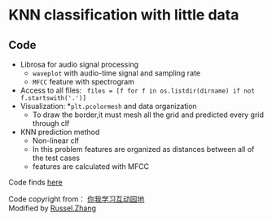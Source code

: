 KNN classification with little data
===================
## Code
* Librosa for audio signal processing
  * `waveplot` with audio-time signal and sampling rate
  * `MFCC` feature with spectrogram
* Access to all files: ` files = [f for f in os.listdir(dirname) if not f.startswith('.')]`
* Visualization: 
  *`plt.pcolormesh` and data organization
  * To draw the border,it must mesh all the grid and predicted every grid through clf
* KNN prediction method
  * Non-linear clf
  * In this problem features are organized as distances between all of the test cases
  * features are calculated with MFCC 
  
Code finds [here](https://github.com/RusselZHANG/Audio-recognition/blob/master/2.%20KNN%20classifier%20to%20recognize%20single%20character.ipynb)

Code copyright from： [你我学习互动园地](https://interactiveuandmetutorials.weebly.com/) \
Modified by [Russel.Zhang](https://github.com/RusselZHANG)
